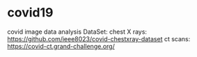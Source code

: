# covid19
covid image data analysis
DataSet:
chest X rays: https://github.com/ieee8023/covid-chestxray-dataset
ct scans: https://covid-ct.grand-challenge.org/
